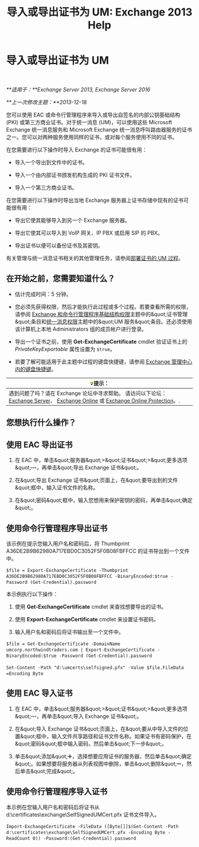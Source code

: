 ﻿---
title: '导入或导出证书为 UM: Exchange 2013 Help'
TOCTitle: 导入或导出证书为 UM
ms:assetid: ee688c33-2e08-47e7-95fc-04ba10238341
ms:mtpsurl: https://technet.microsoft.com/zh-cn/library/Dn205143(v=EXCHG.150)
ms:contentKeyID: 54652305
ms.date: 05/21/2018
mtps_version: v=EXCHG.150
ms.translationtype: MT
---

# 导入或导出证书为 UM

 

_**适用于：**Exchange Server 2013, Exchange Server 2016_

_**上一次修改主题：**2013-12-18_

您可以使用 EAC 或命令行管理程序来导入或导出自签名的内部公钥基础结构 (PKI) 或第三方商业证书。对于统一消息 (UM)，可以使用这些 Microsoft Exchange 统一消息服务和 Microsoft Exchange 统一消息呼叫路由器服务的证书之一。您可以对两种服务使用同样的证书，或对每个服务使用不同的证书。

在您需要进行以下操作时导入 Exchange 的证书可能很有用：

  - 导入一个导出到文件中的证书。

  - 导入一个由内部证书颁发机构生成的 PKI 证书文件。

  - 导入一个第三方商业证书。

在您需要进行以下操作时导出当地 Exchange 服务器上证书存储中现有的证书可能很有用：

  - 导出它使其能够导入到另一个 Exchange 服务器。

  - 导出它使其可以导入到 VoIP 网关、IP PBX 或启用 SIP 的 PBX。

  - 导出证书以便可以备份证书及其密钥。

有关管理与统一消息证书相关的其他管理任务，请参阅[部署证书的 UM 过程](deploying-certificates-for-um-procedures-exchange-2013-help.md)。

## 在开始之前，您需要知道什么？

  - 估计完成时间：5 分钟。

  - 您必须先获得权限，然后才能执行此过程或多个过程。若要查看所需的权限，请参阅 [Exchange 和命令行管理程序基础结构权限](exchange-and-shell-infrastructure-permissions-exchange-2013-help.md)主题中的\&quot;证书管理\&quot;条目和[统一消息权限](unified-messaging-permissions-exchange-2013-help.md)主题中的\&quot;UM 服务\&quot;条目。还必须使用该计算机上本地 Administrators 组的成员帐户进行登录。

  - 导出一个证书之前，使用 **Get-ExchangeCertificate** cmdlet 验证证书上的 *PrivateKeyExportable* 属性设置为 `$true`。

  - 若要了解可能适用于此主题中过程的键盘快捷键，请参阅 [Exchange 管理中心内的键盘快捷键](keyboard-shortcuts-in-the-exchange-admin-center-exchange-online-protection-help.md)。

<table>
<thead>
<tr class="header">
<th><img src="images/Bb124558.tip(EXCHG.150).gif" title="提示" alt="提示" />提示：</th>
</tr>
</thead>
<tbody>
<tr class="odd">
<td>遇到问题了吗？请在 Exchange 论坛中寻求帮助。 请访问以下论坛：<a href="https://go.microsoft.com/fwlink/p/?linkid=60612">Exchange Server</a>、 <a href="https://go.microsoft.com/fwlink/p/?linkid=267542">Exchange Online</a> 或 <a href="https://go.microsoft.com/fwlink/p/?linkid=285351">Exchange Online Protection</a>。.</td>
</tr>
</tbody>
</table>


## 您想执行什么操作？

## 使用 EAC 导出证书

1.  在 EAC 中，单击\&quot;服务器\&quot;\>\&quot;证书\&quot;\>\&quot;更多选项\&quot;![更多选项图标](images/JJ150550.5381819e-3b21-4873-8714-e9b956290b28(EXCHG.150).gif "更多选项图标")，再单击\&quot;导出 Exchange 证书\&quot;。

2.  在\&quot;导出 Exchange 证书\&quot;页面上，在\&quot;要导出到的文件\&quot;框中，输入证书文件的名称。

3.  在\&quot;密码\&quot;框中，输入您想用来保护密钥的密码，再单击\&quot;确定\&quot;。

## 使用命令行管理程序导出证书

该示例在提示您输入用户名和密码后，将 Thumbprint A36DE2B9B62980A717EBD0C3052F5F0B08FBFFCC 的证书导出到一个文件中。

    $file = Export-ExchangeCertificate -Thumbprint A36DE2B9B62980A717EBD0C3052F5F0B08FBFFCC -BinaryEncoded:$true -Password (Get-Credential).password

本示例执行以下操作：

1.  使用 **Get-ExchangeCertificate** cmdlet 来查找想要导出的证书。

2.  使用 **Export-ExchangeCertificate** cmdlet 来设置证书密码。

3.  输入用户名和密码后将证书输出至一个文件中。

<!-- end list -->

    $file = Get-ExchangeCertificate -DomainName umcorp.northwindtraders.com | Export-ExchangeCertificate -BinaryEncoded:$true -Password (Get-Credential).password

    Set-Content -Path "d:\umcerts\selfsigned.pfx" -Value $file.FileData =Encoding Byte

## 使用 EAC 导入证书

1.  在 EAC 中，单击\&quot;服务器\&quot;\>\&quot;证书\&quot;\>\&quot;更多选项\&quot;![更多选项图标](images/JJ150550.5381819e-3b21-4873-8714-e9b956290b28(EXCHG.150).gif "更多选项图标")，再单击\&quot;导入 Exchange 证书\&quot;。

2.  在\&quot;导入 Exchange 证书\&quot;页面上，在\&quot;要从中导入文件的位置\&quot;框中，输入文件共享路径和证书文件名称。如果证书有密码保护，在\&quot;密码\&quot;框中输入密码，然后单击\&quot;下一步\&quot;。

3.  单击\&quot;添加\&quot;![添加图标](images/JJ218640.c1e75329-d6d7-4073-a27d-498590bbb558(EXCHG.150).gif "添加图标")，选择想要应用证书的服务器，然后单击\&quot;确定\&quot;。如果想要将服务器从列表视图中删除，单击\&quot;删除\&quot;![删除图标](images/JJ657492.479b6ced-8d64-4277-a725-f17fea202b28(EXCHG.150).gif "删除图标")，然后单击\&quot;完成\&quot;。

## 使用命令行管理程序导入证书

本示例在您输入用户名和密码后将证书从 d:\\certificates\\exchange\\SelfSignedUMCert.pfx 证书文件导入。

    Import-ExchangeCertificate -FileData ([Byte[]]$(Get-Content -Path d:\certificates\exchange\SelfSignedUMCert.pfx -Encoding Byte -ReadCount 0)) -Password:(Get-Credential).password

